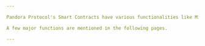 ```yaml
---

Pandora Protocol's Smart Contracts have various functionalities like Minting, Selling, Buying, Auctioning tokens as well as creating personal collections and executing these functionalities inside collections.

A few major functions are mentioned in the following pages.

---
```

